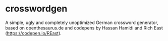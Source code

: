 # crosswordgen

A simple, ugly and completely unoptimized German crossword generator, based on openthesaurus.de and codepens by Hassan Hamidi and Rich East (https://codepen.io/REast).
